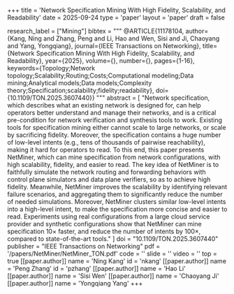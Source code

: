+++
title = 'Network Specification Mining With High Fidelity, Scalability, and Readability'
date = 2025-09-24
type = 'paper'
layout = 'paper'
draft = false

research_label = ["Mining"]
bibtex = """
@ARTICLE{11178104,
  author={Kang, Ning and Zhang, Peng and Li, Hao and Wen, Sisi and Ji, Chaoyang and Yang, Yongqiang},
  journal={IEEE Transactions on Networking}, 
  title={Network Specification Mining With High Fidelity, Scalability, and Readability}, 
  year={2025},
  volume={},
  number={},
  pages={1-16},
  keywords={Topology;Network topology;Scalability;Routing;Costs;Computational modeling;Data mining;Analytical models;Data models;Complexity theory;Specification;scalability;fidelity;readability},
  doi={10.1109/TON.2025.3607440}}
"""
abstract = [
  "Network specification, which describes what an existing network is designed for, can help operators better understand and manage their networks, and is a critical pre-condition for network verification and synthesis tools to work. Existing tools for specification mining either cannot scale to large networks, or scale by sacrificing fidelity. Moreover, the specification contains a huge number of low-level intents (e.g., tens of thousands of pairwise reachability), making it hard for operators to read. To this end, this paper presents NetMiner, which can mine specification from network configurations, with high scalability, fidelity, and easier to read. The key idea of NetMiner is to faithfully simulate the network routing and forwarding behaviors with control plane simulators and data plane verifiers, so as to achieve high fidelity. Meanwhile, NetMiner improves the scalability by identifying relevant failure scenarios, and aggregating them to significantly reduce the number of needed simulations. Moreover, NetMiner clusters similar low-level intents into a high-level intent, to make the specification more concise and easier to read. Experiments using real configurations from a large cloud service provider and synthetic configurations show that NetMiner can mine specification 10× faster, and reduce the number of intents by 100×, compared to state-of-the-art tools."
]
doi = "10.1109/TON.2025.3607440"
publisher = "IEEE Transactions on Networking"
pdf = '/papers/NetMiner/NetMiner_TON.pdf'
code = ''
slide = ''
video = ''
top = true
[[paper.author]]
    name = 'Ning Kang'
    id = 'nkang'
[[paper.author]]
    name = 'Peng Zhang'
    id = 'pzhang'
[[paper.author]]
    name = 'Hao Li'
[[paper.author]]
    name = 'Sisi Wen'
[[paper.author]]
    name = 'Chaoyang Ji'
[[paper.author]]
    name = 'Yongqiang Yang'
+++
